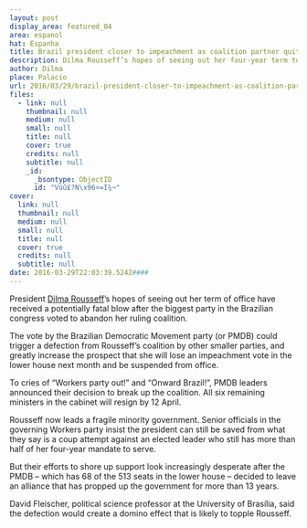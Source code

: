 ```yaml
---
layout: post
display_area: featured_04
area: espanol
hat: Espanha
title: Brazil president closer to impeachment as coalition partner quits
description: Dilma Rousseff’s hopes of seeing out her four-year term took a major hit when the PMDB voted to leave the governing alli
author: Dilma
place: Palacio
url: 2016/03/29/brazil-president-closer-to-impeachment-as-coalition-partner-quits/
files:
  - link: null
    thumbnail: null
    medium: null
    small: null
    title: null
    cover: true
    credits: null
    subtitle: null
    _id:
      _bsontype: ObjectID
      id: "Vúû£?N\x96¤=Ì¾¬"
cover:
  link: null
  thumbnail: null
  medium: null
  small: null
  title: null
  cover: true
  credits: null
  subtitle: null
date: 2016-03-29T22:03:39.524Z####
---
```

<p>President&nbsp;<a href="http://www.theguardian.com/world/dilma-rousseff">Dilma Rousseff</a>&rsquo;s hopes of seeing out her term of office have received a potentially fatal blow after the biggest party in the Brazilian congress voted to abandon her ruling coalition.</p>

<p>The vote by the Brazilian Democratic Movement party (or PMDB) could trigger a defection from Rousseff&rsquo;s coalition by other smaller parties, and greatly increase the prospect that she will lose an impeachment vote in the lower house next month and be suspended from office.</p>

<p>To cries of &ldquo;Workers party out!&rdquo; and &ldquo;Onward Brazil!&rdquo;, PMDB leaders announced their decision to break up the coalition. All six remaining ministers in the cabinet will resign by 12 April.</p>

<p>Rousseff now leads a fragile minority government. Senior officials in the governing Workers party insist the president can still be saved from what they say is a coup attempt against an elected leader who still has more than half of her four-year mandate to serve.</p>

<p>But their efforts to shore up support look increasingly desperate after the PMDB &ndash; which has 68 of the 513 seats in the lower house &ndash; decided to leave an alliance that has propped up the government for more than 13 years.</p>

<p>David Fleischer, political science professor at the University of Bras&iacute;lia, said the defection would create a domino effect that is likely to topple Rousseff.</p>

